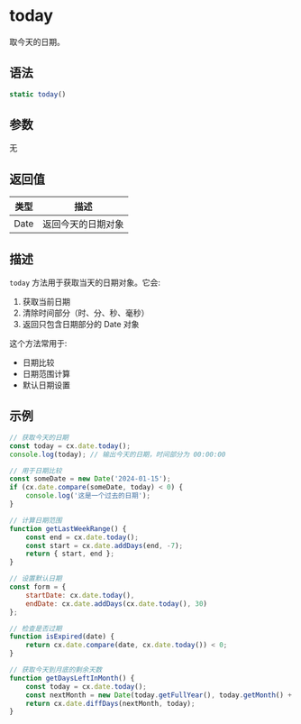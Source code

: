 # today

取今天的日期。

## 语法

```javascript
static today()
```

## 参数
无

## 返回值

| 类型 | 描述 |
|------|------|
| Date | 返回今天的日期对象 |

## 描述

`today` 方法用于获取当天的日期对象。它会:

1. 获取当前日期
2. 清除时间部分（时、分、秒、毫秒）
3. 返回只包含日期部分的 Date 对象

这个方法常用于:
- 日期比较
- 日期范围计算
- 默认日期设置

## 示例

```javascript
// 获取今天的日期
const today = cx.date.today();
console.log(today); // 输出今天的日期，时间部分为 00:00:00

// 用于日期比较
const someDate = new Date('2024-01-15');
if (cx.date.compare(someDate, today) < 0) {
    console.log('这是一个过去的日期');
}

// 计算日期范围
function getLastWeekRange() {
    const end = cx.date.today();
    const start = cx.date.addDays(end, -7);
    return { start, end };
}

// 设置默认日期
const form = {
    startDate: cx.date.today(),
    endDate: cx.date.addDays(cx.date.today(), 30)
};

// 检查是否过期
function isExpired(date) {
    return cx.date.compare(date, cx.date.today()) < 0;
}

// 获取今天到月底的剩余天数
function getDaysLeftInMonth() {
    const today = cx.date.today();
    const nextMonth = new Date(today.getFullYear(), today.getMonth() + 1, 1);
    return cx.date.diffDays(nextMonth, today);
}
``` 